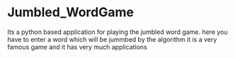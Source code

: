 # Jumbled_WordGame
Its a python based application for playing the jumbled word game.
here you have to enter a word which will be jummbed by the algorithm 
it is a very famous game and it has very much applications

